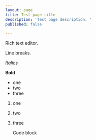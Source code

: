 ```yaml
---
layout: page
title: Test page title
description: 'Test page description. '
published: false

---
```

Rich text editor. 

Line breaks. 

_Italics_ 

**Bold** 

* one 
* two 
* three

1. one 
2. two 
3. three

    Code block